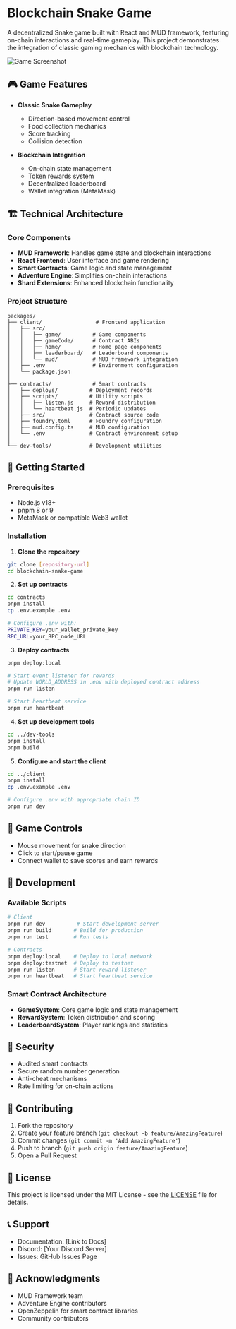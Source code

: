 # Blockchain Snake Game

A decentralized Snake game built with React and MUD framework, featuring on-chain interactions and real-time gameplay. This project demonstrates the integration of classic gaming mechanics with blockchain technology.

![Game Screenshot](path_to_screenshot.png)

## 🎮 Game Features

- **Classic Snake Gameplay**
  - Direction-based movement control
  - Food collection mechanics
  - Score tracking
  - Collision detection

- **Blockchain Integration**
  - On-chain state management
  - Token rewards system
  - Decentralized leaderboard
  - Wallet integration (MetaMask)

## 🏗️ Technical Architecture

### Core Components
- **MUD Framework**: Handles game state and blockchain interactions
- **React Frontend**: User interface and game rendering
- **Smart Contracts**: Game logic and state management
- **Adventure Engine**: Simplifies on-chain interactions
- **Shard Extensions**: Enhanced blockchain functionality

### Project Structure
```
packages/
├── client/                 # Frontend application
│   ├── src/
│   │   ├── game/          # Game components
│   │   ├── gameCode/      # Contract ABIs
│   │   ├── home/          # Home page components
│   │   ├── leaderboard/   # Leaderboard components
│   │   └── mud/           # MUD framework integration
│   ├── .env               # Environment configuration
│   └── package.json
│
├── contracts/             # Smart contracts
│   ├── deploys/          # Deployment records
│   ├── scripts/          # Utility scripts
│   │   ├── listen.js     # Reward distribution
│   │   └── heartbeat.js  # Periodic updates
│   ├── src/              # Contract source code
│   ├── foundry.toml      # Foundry configuration
│   ├── mud.config.ts     # MUD configuration
│   └── .env              # Contract environment setup
│
└── dev-tools/            # Development utilities
```

## 🚀 Getting Started

### Prerequisites
- Node.js v18+
- pnpm 8 or 9
- MetaMask or compatible Web3 wallet

### Installation

1. **Clone the repository**
```bash
git clone [repository-url]
cd blockchain-snake-game
```

2. **Set up contracts**
```bash
cd contracts
pnpm install
cp .env.example .env

# Configure .env with:
PRIVATE_KEY=your_wallet_private_key
RPC_URL=your_RPC_node_URL
```

3. **Deploy contracts**
```bash
pnpm deploy:local

# Start event listener for rewards
# Update WORLD_ADDRESS in .env with deployed contract address
pnpm run listen

# Start heartbeat service
pnpm run heartbeat
```

4. **Set up development tools**
```bash
cd ../dev-tools
pnpm install
pnpm build
```

5. **Configure and start the client**
```bash
cd ../client
pnpm install
cp .env.example .env

# Configure .env with appropriate chain ID
pnpm run dev
```

## 🎯 Game Controls
- Mouse movement for snake direction
- Click to start/pause game
- Connect wallet to save scores and earn rewards

## 🔧 Development

### Available Scripts
```bash
# Client
pnpm run dev          # Start development server
pnpm run build       # Build for production
pnpm run test        # Run tests

# Contracts
pnpm deploy:local    # Deploy to local network
pnpm deploy:testnet  # Deploy to testnet
pnpm run listen      # Start reward listener
pnpm run heartbeat   # Start heartbeat service
```

### Smart Contract Architecture
- **GameSystem**: Core game logic and state management
- **RewardSystem**: Token distribution and scoring
- **LeaderboardSystem**: Player rankings and statistics

## 🔐 Security

- Audited smart contracts
- Secure random number generation
- Anti-cheat mechanisms
- Rate limiting for on-chain actions

## 🤝 Contributing

1. Fork the repository
2. Create your feature branch (`git checkout -b feature/AmazingFeature`)
3. Commit changes (`git commit -m 'Add AmazingFeature'`)
4. Push to branch (`git push origin feature/AmazingFeature`)
5. Open a Pull Request

## 📄 License

This project is licensed under the MIT License - see the [LICENSE](LICENSE) file for details.

## 📞 Support

- Documentation: [Link to Docs]
- Discord: [Your Discord Server]
- Issues: GitHub Issues Page

## 🙏 Acknowledgments

- MUD Framework team
- Adventure Engine contributors
- OpenZeppelin for smart contract libraries
- Community contributors
